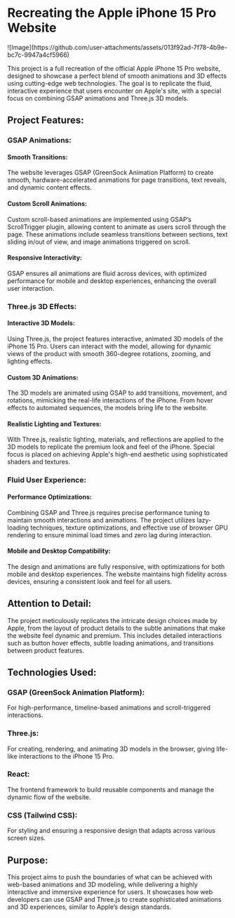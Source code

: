 <h1>Recreating the Apple iPhone 15 Pro Website</h1>
![Image](https://github.com/user-attachments/assets/013f92ad-7f78-4b9e-bc7c-9947a4cf5966)


This project is a full recreation of the official Apple iPhone 15 Pro website, designed to showcase a perfect blend of smooth animations and 3D effects using cutting-edge web technologies. The goal is to replicate the fluid, interactive experience that users encounter on Apple's site, with a special focus on combining GSAP animations and Three.js 3D models.

<h2>Project Features:</h2>
<h3>GSAP Animations:</h3>

<h4>Smooth Transitions:</h4> The website leverages GSAP (GreenSock Animation Platform) to create smooth, hardware-accelerated animations for page transitions, text reveals, and dynamic content effects.
<h4>Custom Scroll Animations:</h4> Custom scroll-based animations are implemented using GSAP’s ScrollTrigger plugin, allowing content to animate as users scroll through the page. These animations include seamless transitions between sections, text sliding in/out of view, and image animations triggered on scroll.
<h4>Responsive Interactivity:</h4> GSAP ensures all animations are fluid across devices, with optimized performance for mobile and desktop experiences, enhancing the overall user interaction.
<h3>Three.js 3D Effects:</h3>

<h4>Interactive 3D Models:</h4> Using Three.js, the project features interactive, animated 3D models of the iPhone 15 Pro. Users can interact with the model, allowing for dynamic views of the product with smooth 360-degree rotations, zooming, and lighting effects.
<h4>Custom 3D Animations:</h4> The 3D models are animated using GSAP to add transitions, movement, and rotations, mimicking the real-life interactions of the iPhone. From hover effects to automated sequences, the models bring life to the website.
<h4>Realistic Lighting and Textures:</h4> With Three.js, realistic lighting, materials, and reflections are applied to the 3D models to replicate the premium look and feel of the iPhone. Special focus is placed on achieving Apple's high-end aesthetic using sophisticated shaders and textures.
<h3>Fluid User Experience:</h3>

<h4>Performance Optimizations:</h4> Combining GSAP and Three.js requires precise performance tuning to maintain smooth interactions and animations. The project utilizes lazy-loading techniques, texture optimizations, and effective use of browser GPU rendering to ensure minimal load times and zero lag during interaction.
<h4>Mobile and Desktop Compatibility:</h4> The design and animations are fully responsive, with optimizations for both mobile and desktop experiences. The website maintains high fidelity across devices, ensuring a consistent look and feel for all users.
<h2>Attention to Detail:</h2>

The project meticulously replicates the intricate design choices made by Apple, from the layout of product details to the subtle animations that make the website feel dynamic and premium. This includes detailed interactions such as button hover effects, subtle loading animations, and transitions between product features.
<h2>Technologies Used:</h2>
<h3>GSAP (GreenSock Animation Platform):</h3> For high-performance, timeline-based animations and scroll-triggered interactions.
<h3>Three.js:</h3> For creating, rendering, and animating 3D models in the browser, giving life-like interactions to the iPhone 15 Pro.
<h3>React:</h3> The frontend framework to build reusable components and manage the dynamic flow of the website.
<h3>CSS (Tailwind CSS):</h3> For styling and ensuring a responsive design that adapts across various screen sizes.
<h2>Purpose:</h2>
This project aims to push the boundaries of what can be achieved with web-based animations and 3D modeling, while delivering a highly interactive and immersive experience for users. It showcases how web developers can use GSAP and Three.js to create sophisticated animations and 3D experiences, similar to Apple’s design standards.



